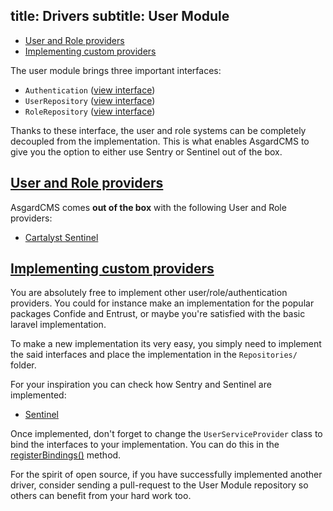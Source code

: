 title: Drivers
subtitle: User Module
-------

- [User and Role providers](#user-and-role-providers)
- [Implementing custom providers](#implementing-custom-providers)


The user module brings three important interfaces:

- `Authentication` ([view interface](https://github.com/AsgardCms/Core/blob/master/Contracts/Authentication.php))
- `UserRepository` ([view interface](https://github.com/AsgardCms/User/blob/master/Repositories/UserRepository.php))
- `RoleRepository` ([view interface](https://github.com/AsgardCms/User/blob/master/Repositories/RoleRepository.php))

Thanks to these interface, the user and role systems can be completely decoupled from the implementation. This is what enables AsgardCMS to give you the option to either use Sentry or Sentinel out of the box.

## <a class="anchor" name="user-and-role-providers" href="#user-and-role-providers">User and Role providers</a>

AsgardCMS comes **out of the box** with the following User and Role providers:
  
- [Cartalyst Sentinel](https://cartalyst.com/manual/sentinel/1.0?utm_source=asgard-cms&utm_medium=readme&utm_campaign=asgard-cms)

## <a class="anchor" name="implementing-custom-providers" href="#implementing-custom-providers">Implementing custom providers</a>

You are absolutely free to implement other user/role/authentication providers. You could for instance make an implementation for the popular packages Confide and Entrust, or maybe you're satisfied with the basic laravel implementation. 

To make a new implementation its very easy, you simply need to implement the said interfaces and place the implementation in the `Repositories/` folder.

For your inspiration you can check how Sentry and Sentinel are implemented:

- [Sentinel](https://github.com/AsgardCms/User/tree/master/Repositories/Sentinel)

Once implemented, don't forget to change the `UserServiceProvider` class to bind the interfaces to your implementation. You can do this in the [registerBindings()](https://github.com/AsgardCms/User/blob/master/Providers/UserServiceProvider.php#L75) method.

For the spirit of open source, if you have successfully implemented another driver, consider sending a pull-request to the User Module repository so others can benefit from your hard work too.

